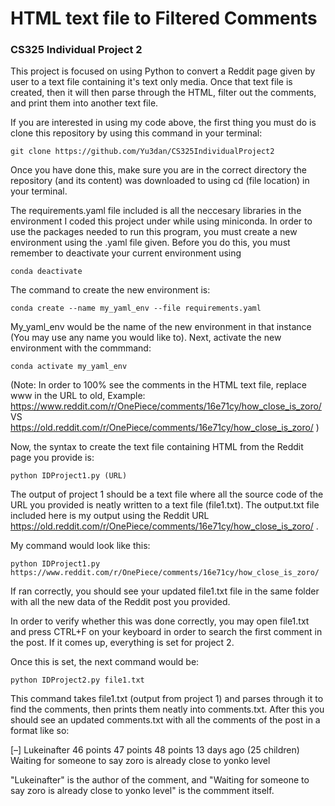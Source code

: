 # HTML text file to Filtered Comments
### CS325 Individual Project 2

This project is focused on using Python to convert a Reddit page given by user to a text file containing it's text only media. Once that text file is created, then it will then parse through the HTML, filter out the comments, and print them into another text file.

If you are interested in using my code above, the first thing you must do is clone this repository by using this command in your terminal:

```
git clone https://github.com/Yu3dan/CS325IndividualProject2
```

Once you have done this, make sure you are in the correct directory the repository (and its content) was downloaded to using cd (file location) in your terminal.

The requirements.yaml file included is all the neccesary libraries in the environment I coded this project under while using miniconda.
In order to use the packages needed to run this program, you must create a new environment using the .yaml file given. Before you do this, you must remember to deactivate your current environment using

```
conda deactivate
```

The command to create the new environment is:

```
conda create --name my_yaml_env --file requirements.yaml
```

My_yaml_env would be the name of the new environment in that instance (You may use any name you would like to). Next, activate the new environment with the commmand:

```
conda activate my_yaml_env
```

(Note: In order to 100% see the comments in the HTML text file, replace www in the URL to old, Example: https://www.reddit.com/r/OnePiece/comments/16e71cy/how_close_is_zoro/ VS https://old.reddit.com/r/OnePiece/comments/16e71cy/how_close_is_zoro/ ) 

Now, the syntax to create the text file containing HTML from the Reddit page you provide is:

```
python IDProject1.py (URL)
```

The output of project 1 should be a text file where all the source code of the URL you provided is neatly written to a text file (file1.txt).
The output.txt file included here is my output using the Reddit URL https://old.reddit.com/r/OnePiece/comments/16e71cy/how_close_is_zoro/ .

My command would look like this:

```
python IDProject1.py https://www.reddit.com/r/OnePiece/comments/16e71cy/how_close_is_zoro/
```

If ran correctly, you should see your updated file1.txt file in the same folder with all the new data of the Reddit post you provided.

In order to verify whether this was done correctly, you may open file1.txt and press CTRL+F on your keyboard in order to search the first comment in the post. If it comes up, everything is set for project 2.

Once this is set, the next command would be:

```
python IDProject2.py file1.txt
```

This command takes file1.txt (output from project 1) and parses through it to find the comments, then prints them neatly into comments.txt.
After this you should see an updated comments.txt with all the comments of the post in a format like so:

[–] Lukeinafter 46 points 47 points 48 points 13 days ago (25 children)
Waiting for someone to say zoro is already close to yonko level

"Lukeinafter" is the author of the comment, and "Waiting for someone to say zoro is already close to yonko level" is the commment itself.

